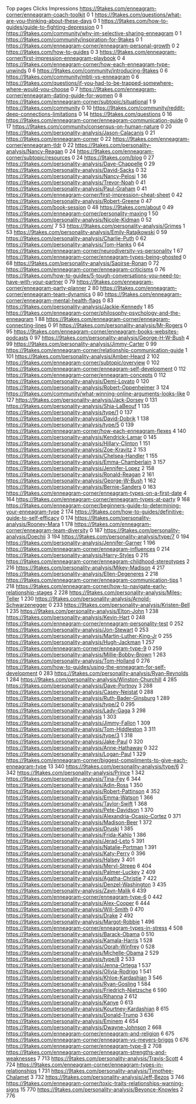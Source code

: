 Top pages
Clicks
Impressions
https://9takes.com/enneagram-corner/enneagram-coach-toolkit
0 1
https://9takes.com/questions/what-are-you-thinking-about-these-days
0 1
https://9takes.com/how-to-guides/guide-to-fighting-depression
0 1
https://9takes.com/community/why-im-selective-sharing-enneagram
0 1
https://9takes.com/community/inspiration-for-9takes
0 1
https://9takes.com/enneagram-corner/enneagram-personal-growth
0 2
https://9takes.com/how-to-guides
0 3
https://9takes.com/enneagram-corner/first-impression-enneagram-playbook
0 4
https://9takes.com/enneagram-corner/how-each-enneagram-type-unwinds
0 6
https://9takes.com/community/introducing-9takes
0 6
https://9takes.com/community/mbti-vs-enneagram
0 6
https://9takes.com/questions/if-you-had-to-be-trapped-somewhere-where-would-you-choose
0 7
https://9takes.com/enneagram-corner/enneagram-dating-guide-for-women
0 8
https://9takes.com/enneagram-corner/subtopic/situational
1 9
https://9takes.com/community
0 10
https://9takes.com/community/reddit-deep-connections-limitations
0 14
https://9takes.com/questions
0 16
https://9takes.com/enneagram-corner/enneagram-communication-guide
0 17
https://9takes.com/community/consensus-on-human-nature
0 20
https://9takes.com/personality-analysis/Jason-Calacanis
0 21
https://9takes.com/enneagram-corner
0 22
https://9takes.com/enneagram-corner/enneagram-tldr
0 22
https://9takes.com/personality-analysis/Nancy-Reagan
0 24
https://9takes.com/enneagram-corner/subtopic/resources
0 24
https://9takes.com/blog
0 27
https://9takes.com/personality-analysis/Dave-Chappelle
0 29
https://9takes.com/personality-analysis/David-Sacks
0 32
https://9takes.com/personality-analysis/Nancy-Pelosi
1 36
https://9takes.com/personality-analysis/Trevor-Noah
0 41
https://9takes.com/personality-analysis/Paul-Graham
0 41
https://9takes.com/enneagram-corner/first-impression-cheat-sheet
0 42
https://9takes.com/personality-analysis/Robert-Greene
0 47
https://9takes.com/book-session
0 48
https://9takes.com/about
0 49
https://9takes.com/enneagram-corner/personality-maxing
1 50
https://9takes.com/personality-analysis/Nicole-Kidman
0 52
https://9takes.com/
7 53
https://9takes.com/personality-analysis/Grimes
1 53
https://9takes.com/personality-analysis/Emily-Ratajkowski
0 59
https://9takes.com/personality-analysis/Charlie-Puth
0 62
https://9takes.com/personality-analysis/Tom-Hanks
0 64
https://9takes.com/enneagram-corner/neurodiversity-vs-personality
1 67
https://9takes.com/enneagram-corner/enneagram-types-being-ghosted
0 68
https://9takes.com/personality-analysis/Saoirse-Ronan
0 72
https://9takes.com/enneagram-corner/enneagram-criticisms
0 76
https://9takes.com/how-to-guides/5-tough-conversations-you-need-to-have-with-your-partner
0 79
https://9takes.com/enneagram-corner/enneagram-party-planner
2 80
https://9takes.com/enneagram-corner/enneagram-team-dynamics
0 80
https://9takes.com/enneagram-corner/enneagram-mental-health-flags
0 83
https://9takes.com/personality-analysis/Jackie-Kennedy
1 85
https://9takes.com/enneagram-corner/philosophy-psychology-and-the-enneagram
1 88
https://9takes.com/enneagram-corner/enneagram-connecting-lines
0 91
https://9takes.com/personality-analysis/Mr-Rogers
0 95
https://9takes.com/enneagram-corner/enneagram-books-websites-podcasts
0 97
https://9takes.com/personality-analysis/George-H-W-Bush
4 99
https://9takes.com/personality-analysis/Jimmy-Carter
0 99
https://9takes.com/enneagram-corner/relationship-communication-guide
1 101
https://9takes.com/personality-analysis/Amber-Heard
2 102
https://9takes.com/enneagram-corner/subtopic/overview
0 102
https://9takes.com/enneagram-corner/enneagram-self-development
0 112
https://9takes.com/enneagram-corner/enneagram-concepts
0 112
https://9takes.com/personality-analysis/Demi-Lovato
0 120
https://9takes.com/personality-analysis/Robert-Oppenheimer
3 124
https://9takes.com/community/what-winning-online-arguments-looks-like
0 127
https://9takes.com/personality-analysis/Jack-Dorsey
0 131
https://9takes.com/personality-analysis/Shia-LaBeouf
1 135
https://9takes.com/personality-analysis/type/1
0 137
https://9takes.com/personality-analysis/David-Dobrik
1 138
https://9takes.com/personality-analysis/type/5
0 139
https://9takes.com/enneagram-corner/how-each-enneagram-flexes
4 140
https://9takes.com/personality-analysis/Kendrick-Lamar
0 145
https://9takes.com/personality-analysis/Hillary-Clinton
1 151
https://9takes.com/personality-analysis/Zoe-Kravitz
2 153
https://9takes.com/personality-analysis/Chelsea-Handler
1 155
https://9takes.com/personality-analysis/Emma-Chamberlain
3 157
https://9takes.com/personality-analysis/Jennifer-Lopez
2 158
https://9takes.com/personality-analysis/Ronald-Reagan
2 161
https://9takes.com/personality-analysis/George-W-Bush
1 162
https://9takes.com/personality-analysis/Bernie-Sanders
0 163
https://9takes.com/enneagram-corner/enneagram-types-on-a-first-date
4 164
https://9takes.com/enneagram-corner/enneagram-types-at-party
9 168
https://9takes.com/enneagram-corner/beginners-guide-to-determining-your-enneagram-type
2 174
https://9takes.com/how-to-guides/definitive-guide-to-self-efficacy
0 174
https://9takes.com/personality-analysis/Rooney-Mara
1 178
https://9takes.com/enneagram-corner/enneagram-team-diversity
0 187
https://9takes.com/personality-analysis/Doechii
3 194
https://9takes.com/personality-analysis/type/7
0 194
https://9takes.com/personality-analysis/Jennifer-Garner
1 196
https://9takes.com/enneagram-corner/enneagram-influences
0 214
https://9takes.com/personality-analysis/Harry-Styles
0 215
https://9takes.com/enneagram-corner/enneagram-childhood-stereotypes
2 216
https://9takes.com/personality-analysis/Mikey-Madison
4 217
https://9takes.com/personality-analysis/Ellen-Degeneres
2 218
https://9takes.com/enneagram-corner/enneagram-communication-tips
1 218
https://9takes.com/enneagram-corner/how-to-navigate-early-relationship-stages
2 228
https://9takes.com/personality-analysis/Miles-Teller
1 230
https://9takes.com/personality-analysis/Arnold-Schwarzenegger
0 233
https://9takes.com/personality-analysis/Kristen-Bell
1 235
https://9takes.com/personality-analysis/Elton-John
1 238
https://9takes.com/personality-analysis/Kevin-Hart
0 248
https://9takes.com/enneagram-corner/enneagram-personality-test
0 252
https://9takes.com/personality-analysis/Jon-Stewart
0 253
https://9takes.com/personality-analysis/Martin-Luther-King-Jr
0 255
https://9takes.com/personality-analysis/Hugh-Jackman
1 257
https://9takes.com/enneagram-corner/enneagram-type-9
0 259
https://9takes.com/personality-analysis/Millie-Bobby-Brown
1 263
https://9takes.com/personality-analysis/Tom-Holland
0 276
https://9takes.com/how-to-guides/using-the-enneagram-for-self-development
0 283
https://9takes.com/personality-analysis/Ryan-Reynolds
1 284
https://9takes.com/personality-analysis/Winston-Churchill
4 285
https://9takes.com/personality-analysis/Dave-Portnoy
3 288
https://9takes.com/personality-analysis/Casey-Neistat
0 288
https://9takes.com/personality-analysis/Ruth-Bader-Ginsburg
1 289
https://9takes.com/personality-analysis/type/2
0 295
https://9takes.com/personality-analysis/Lady-Gaga
3 298
https://9takes.com/personality-analysis
1 303
https://9takes.com/personality-analysis/Jimmy-Fallon
1 309
https://9takes.com/personality-analysis/Tom-Hiddleston
3 311
https://9takes.com/personality-analysis/type/3
1 318
https://9takes.com/personality-analysis/Jake-Paul
0 320
https://9takes.com/personality-analysis/Anne-Hathaway
0 322
https://9takes.com/personality-analysis/Logan-Paul
1 329
https://9takes.com/enneagram-corner/biggest-compliments-to-give-each-enneagram-type
13 340
https://9takes.com/personality-analysis/type/6
2 342
https://9takes.com/personality-analysis/Prince
1 342
https://9takes.com/personality-analysis/Tina-Fey
6 344
https://9takes.com/personality-analysis/Adin-Ross
1 350
https://9takes.com/personality-analysis/Robert-Pattinson
4 352
https://9takes.com/personality-analysis/Emma-Watson
1 366
https://9takes.com/personality-analysis/Taylor-Swift
1 368
https://9takes.com/personality-analysis/Pete-Davidson
1 370
https://9takes.com/personality-analysis/Alexandria-Ocasio-Cortez
0 371
https://9takes.com/personality-analysis/Madison-Beer
1 372
https://9takes.com/personality-analysis/Druski
1 385
https://9takes.com/personality-analysis/Frida-Kahlo
1 386
https://9takes.com/personality-analysis/Jerad-Leto
5 391
https://9takes.com/personality-analysis/Natalie-Portman
1 391
https://9takes.com/personality-analysis/Katy-Perry
0 396
https://9takes.com/personality-analysis/Halsey
3 401
https://9takes.com/personality-analysis/Meryl-Streep
6 404
https://9takes.com/personality-analysis/Palmer-Luckey
2 409
https://9takes.com/personality-analysis/Agatha-Christie
7 422
https://9takes.com/personality-analysis/Denzel-Washington
3 435
https://9takes.com/personality-analysis/Zayn-Malik
6 439
https://9takes.com/enneagram-corner/enneagram-type-6
0 442
https://9takes.com/personality-analysis/Alex-Cooper
6 444
https://9takes.com/personality-analysis/Will-Smith
0 470
https://9takes.com/personality-analysis/Drake
2 492
https://9takes.com/personality-analysis/Margot-Robbie
1 496
https://9takes.com/enneagram-corner/enneagram-types-in-stress
4 508
https://9takes.com/personality-analysis/Barack-Obama
0 510
https://9takes.com/personality-analysis/Kamala-Harris
1 528
https://9takes.com/personality-analysis/Oprah-Winfrey
0 528
https://9takes.com/personality-analysis/Michelle-Obama
2 529
https://9takes.com/personality-analysis/type/8
2 533
https://9takes.com/personality-analysis/Jenna-Ortega
1 537
https://9takes.com/personality-analysis/Olivia-Rodrigo
1 541
https://9takes.com/personality-analysis/Khloe-Kardashian
3 546
https://9takes.com/personality-analysis/Ryan-Gosling
1 584
https://9takes.com/personality-analysis/Friedrich-Nietzsche
6 590
https://9takes.com/personality-analysis/Rihanna
2 612
https://9takes.com/personality-analysis/Kanye
0 613
https://9takes.com/personality-analysis/Kourtney-Kardashian
8 615
https://9takes.com/personality-analysis/Donald-Trump
3 636
https://9takes.com/personality-analysis/Eminem
4 654
https://9takes.com/personality-analysis/Dwayne-Johnson
2 668
https://9takes.com/enneagram-corner/enneagram-and-religion
6 675
https://9takes.com/enneagram-corner/enneagram-vs-meyers-briggs
0 676
https://9takes.com/enneagram-corner/enneagram-type-8
2 708
https://9takes.com/enneagram-corner/enneagram-strengths-and-weaknesses
7 713
https://9takes.com/personality-analysis/Travis-Scott
4 724
https://9takes.com/enneagram-corner/enneagram-types-in-relationships
1 731
https://9takes.com/personality-analysis/Timothee-Chalamet
3 732
https://9takes.com/personality-analysis/Jeff-Bezos
3 746
https://9takes.com/enneagram-corner/toxic-traits-relationships-warning-signs
15 770
https://9takes.com/personality-analysis/Beyonce-Knowles
2 776
